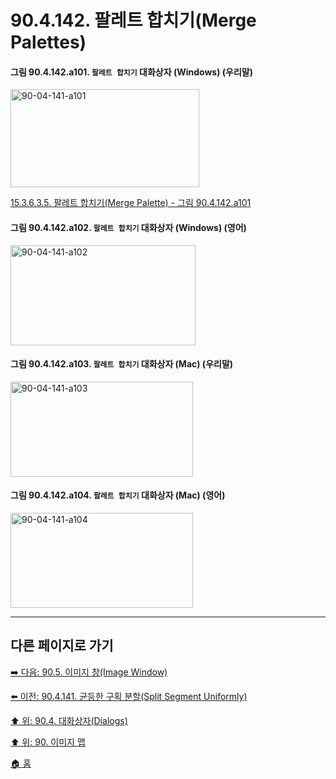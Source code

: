 # 90.4.142. 팔레트 합치기(Merge Palettes)

<a id="90-04-141-a101"></a>

#### 그림 90.4.142.a101. `팔레트 합치기` 대화상자 (Windows) (우리말)
<img width="302" height="157" alt="90-04-141-a101" src="https://github.com/user-attachments/assets/793c7d83-f01b-44ab-af89-c40b48c26b23" />

[15.3.6.3.5. 팔레트 합치기(Merge Palette) - 그림 90.4.142.a101](./15-03-06-03-05-merge_palette.md#90-04-141-a101)

<a id="90-04-141-a102"></a>

#### 그림 90.4.142.a102. `팔레트 합치기` 대화상자 (Windows) (영어)
<img width="296" height="160" alt="90-04-141-a102" src="https://github.com/user-attachments/assets/9afd1986-b7e8-494c-ac9c-849501f364bf" />

<a id="90-04-141-a103"></a>

#### 그림 90.4.142.a103. `팔레트 합치기` 대화상자 (Mac) (우리말)
<img width="292" height="152" alt="90-04-141-a103" src="https://github.com/user-attachments/assets/2b4dac32-3e95-4250-ab13-536a322d031c" />

<a id="90-04-141-a104"></a>

#### 그림 90.4.142.a104. `팔레트 합치기` 대화상자 (Mac) (영어)
<img width="292" height="152" alt="90-04-141-a104" src="https://github.com/user-attachments/assets/656f1b7d-59bb-4562-8d49-aef69b27cea9" />

***

## 다른 페이지로 가기

[➡️ 다음: 90.5. 이미지 창(Image Window)](./90-05-00-image_window.md)

[⬅️ 이전: 90.4.141. 균등한 구획 분할(Split Segment Uniformly)](./90-04-0141-split_segment_uniformly.md)

[⬆️ 위: 90.4. 대화상자(Dialogs)](./90-04-0000-dialogs.md)

[⬆️ 위: 90. 이미지 맵](./90-00-image-map.md)

[🏠 홈](./00-home.md)